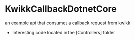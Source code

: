 # KwikkCallbackDotnetCore
an example api that consumes a callback request from kwikk

- Interesting code located in the [Controllers] folder
